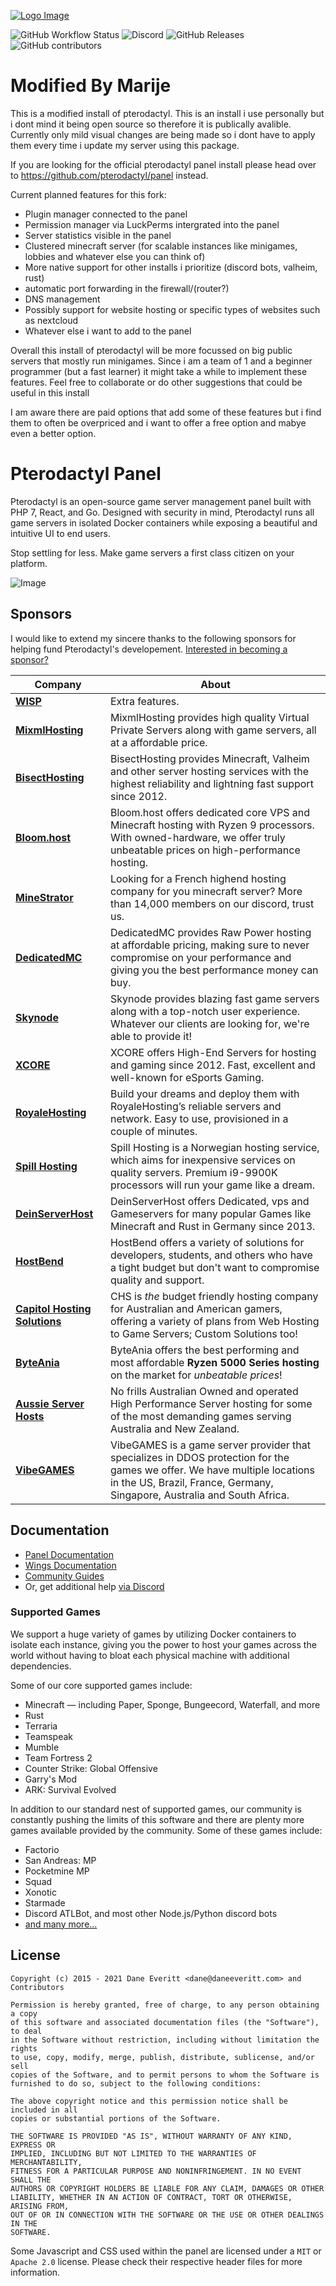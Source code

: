 [![Logo Image](https://cdn.pterodactyl.io/logos/new/pterodactyl_logo.png)](https://pterodactyl.io)

![GitHub Workflow Status](https://img.shields.io/github/workflow/status/pterodactyl/panel/tests?label=Tests&style=for-the-badge)
![Discord](https://img.shields.io/discord/122900397965705216?label=Discord&logo=Discord&logoColor=white&style=for-the-badge)
![GitHub Releases](https://img.shields.io/github/downloads/pterodactyl/panel/latest/total?style=for-the-badge)
![GitHub contributors](https://img.shields.io/github/contributors/pterodactyl/panel?style=for-the-badge)

# Modified By Marije
This is a modified install of pterodactyl. This is an install i use personally but i dont mind it being open source so therefore it is publically avalible. Currently only mild visual changes are being made so i dont have to apply them every time i update my server using this package.

If you are looking for the official pterodactyl panel install please head over to https://github.com/pterodactyl/panel instead.

Current planned features for this fork:
* Plugin manager connected to the panel
* Permission manager via LuckPerms intergrated into the panel
* Server statistics visible in the panel
* Clustered minecraft server (for scalable instances like minigames, lobbies and whatever else you can think of)
* More native support for other installs i prioritize (discord bots, valheim, rust)
* automatic port forwarding in the firewall/(router?)
* DNS management
* Possibly support for website hosting or specific types of websites such as nextcloud
* Whatever else i want to add to the panel

Overall this install of pterodactyl will be more focussed on big public servers that mostly run minigames.
Since i am a team of 1 and a beginner programmer (but a fast learner) it might take a while to implement these features. Feel free to collaborate or do other suggestions that could be useful in this install

I am aware there are paid options that add some of these features but i find them to often be overpriced and i want to offer a free option and mabye even a better option.

# Pterodactyl Panel
Pterodactyl is an open-source game server management panel built with PHP 7, React, and Go. Designed with security 
in mind, Pterodactyl runs all game servers in isolated Docker containers while exposing a beautiful and intuitive
UI to end users.

Stop settling for less. Make game servers a first class citizen on your platform.

![Image](https://cdn.pterodactyl.io/site-assets/pterodactyl_v1_demo.gif)

## Sponsors
I would like to extend my sincere thanks to the following sponsors for helping fund Pterodactyl's developement.
[Interested in becoming a sponsor?](https://github.com/sponsors/DaneEveritt)

| Company | About |
| ------- | ----- |
| [**WISP**](https://wisp.gg) | Extra features. |
| [**MixmlHosting**](https://mixmlhosting.com) | MixmlHosting provides high quality Virtual Private Servers along with game servers, all at a affordable price. |
| [**BisectHosting**](https://www.bisecthosting.com/) | BisectHosting provides Minecraft, Valheim and other server hosting services with the highest reliability and lightning fast support since 2012. |
| [**Bloom.host**](https://bloom.host) | Bloom.host offers dedicated core VPS and Minecraft hosting with Ryzen 9 processors. With owned-hardware, we offer truly unbeatable prices on high-performance hosting. |
| [**MineStrator**](https://minestrator.com/) | Looking for a French highend hosting company for you minecraft server? More than 14,000 members on our discord, trust us. |
| [**DedicatedMC**](https://dedicatedmc.io/) | DedicatedMC provides Raw Power hosting at affordable pricing, making sure to never compromise on your performance and giving you the best performance money can buy. |
| [**Skynode**](https://www.skynode.pro/) | Skynode provides blazing fast game servers along with a top-notch user experience. Whatever our clients are looking for, we're able to provide it! |
| [**XCORE**](https://xcore-server.de/) | XCORE offers High-End Servers for hosting and gaming since 2012. Fast, excellent and well-known for eSports Gaming. |
| [**RoyaleHosting**](https://royalehosting.net/) | Build your dreams and deploy them with RoyaleHosting’s reliable servers and network. Easy to use, provisioned in a couple of minutes. |
| [**Spill Hosting**](https://spillhosting.no/) | Spill Hosting is a Norwegian hosting service, which aims for inexpensive services on quality servers. Premium i9-9900K processors will run your game like a dream. |
| [**DeinServerHost**](https://deinserverhost.de/) | DeinServerHost offers Dedicated, vps and Gameservers for many popular Games like Minecraft and Rust in Germany since 2013. |
| [**HostBend**](https://hostbend.com/) | HostBend offers a variety of solutions for developers, students, and others who have a tight budget but don't want to compromise quality and support. |
| [**Capitol Hosting Solutions**](https://capitolsolutions.cloud/) | CHS is *the* budget friendly hosting company for Australian and American gamers, offering a variety of plans from Web Hosting to Game Servers; Custom Solutions too! |
| [**ByteAnia**](https://byteania.com/?utm_source=pterodactyl) | ByteAnia offers the best performing and most affordable **Ryzen 5000 Series hosting** on the market for *unbeatable prices*! |
| [**Aussie Server Hosts**](https://aussieserverhosts.com/) | No frills Australian Owned and operated High Performance Server hosting for some of the most demanding games serving Australia and New Zealand. |
| [**VibeGAMES**](https://vibegames.net/) | VibeGAMES is a game server provider that specializes in DDOS protection for the games we offer. We have multiple locations in the US, Brazil, France, Germany, Singapore, Australia and South Africa.|

## Documentation
* [Panel Documentation](https://pterodactyl.io/panel/1.0/getting_started.html)
* [Wings Documentation](https://pterodactyl.io/wings/1.0/installing.html)
* [Community Guides](https://pterodactyl.io/community/about.html)
* Or, get additional help [via Discord](https://discord.gg/pterodactyl)

### Supported Games
We support a huge variety of games by utilizing Docker containers to isolate each instance, giving you the power to
host your games across the world without having to bloat each physical machine with additional dependencies.

Some of our core supported games include:

* Minecraft — including Paper, Sponge, Bungeecord, Waterfall, and more
* Rust
* Terraria
* Teamspeak
* Mumble
* Team Fortress 2
* Counter Strike: Global Offensive
* Garry's Mod
* ARK: Survival Evolved

In addition to our standard nest of supported games, our community is constantly pushing the limits of this software
and there are plenty more games available provided by the community. Some of these games include:

* Factorio
* San Andreas: MP
* Pocketmine MP
* Squad
* Xonotic
* Starmade
* Discord ATLBot, and most other Node.js/Python discord bots
* [and many more...](https://github.com/parkervcp/eggs)

## License
```
Copyright (c) 2015 - 2021 Dane Everitt <dane@daneeveritt.com> and Contributors

Permission is hereby granted, free of charge, to any person obtaining a copy
of this software and associated documentation files (the "Software"), to deal
in the Software without restriction, including without limitation the rights
to use, copy, modify, merge, publish, distribute, sublicense, and/or sell
copies of the Software, and to permit persons to whom the Software is
furnished to do so, subject to the following conditions:

The above copyright notice and this permission notice shall be included in all
copies or substantial portions of the Software.

THE SOFTWARE IS PROVIDED "AS IS", WITHOUT WARRANTY OF ANY KIND, EXPRESS OR
IMPLIED, INCLUDING BUT NOT LIMITED TO THE WARRANTIES OF MERCHANTABILITY,
FITNESS FOR A PARTICULAR PURPOSE AND NONINFRINGEMENT. IN NO EVENT SHALL THE
AUTHORS OR COPYRIGHT HOLDERS BE LIABLE FOR ANY CLAIM, DAMAGES OR OTHER
LIABILITY, WHETHER IN AN ACTION OF CONTRACT, TORT OR OTHERWISE, ARISING FROM,
OUT OF OR IN CONNECTION WITH THE SOFTWARE OR THE USE OR OTHER DEALINGS IN THE
SOFTWARE.
```

Some Javascript and CSS used within the panel are licensed under a `MIT` or `Apache 2.0` license. Please check their
respective header files for more information.
